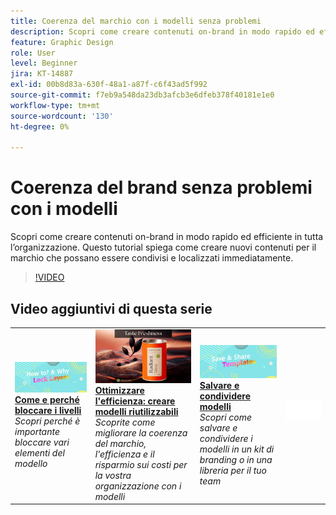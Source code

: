 ```yaml
---
title: Coerenza del marchio con i modelli senza problemi
description: Scopri come creare contenuti on-brand in modo rapido ed efficiente in tutta l'organizzazione
feature: Graphic Design
role: User
level: Beginner
jira: KT-14887
exl-id: 00b8d83a-630f-48a1-a87f-c6f43ad5f992
source-git-commit: f7eb9a548da23db3afcb3e6dfeb378f40181e1e0
workflow-type: tm+mt
source-wordcount: '130'
ht-degree: 0%

---
```


# Coerenza del brand senza problemi con i modelli

Scopri come creare contenuti on-brand in modo rapido ed efficiente in tutta l’organizzazione. Questo tutorial spiega come creare nuovi contenuti per il marchio che possano essere condivisi e localizzati immediatamente.

>[!VIDEO](https://video.tv.adobe.com/v/3436136?quality=12&learn=on&hidetitle=true&captions=ita)

## Video aggiuntivi di questa serie

<table style="table-layout:fixed">
<tr>
    <td>
        <a href="lock-layers.md">
            <img alt="Come e perché bloccare i livelli" src="assets/lock-layers.png" />
        </a>
        <div>
            <a href="lock-layers.md"><strong>Come e perché bloccare i livelli</strong></a>
            </div>
            <em>Scopri perché è importante bloccare vari elementi del modello</em>
            <br>
    </td>
    <td>
         <a href="create-templates.md">
            <img alt="Massima efficienza: crea un modello riutilizzabile" src="assets/create-template.png" />
         </a>
         <div>
         <a href="create-templates.md"><strong>Ottimizzare l'efficienza: creare modelli riutilizzabili</strong></a>
         </div>
         <em>Scoprite come migliorare la coerenza del marchio, l'efficienza e il risparmio sui costi per la vostra organizzazione con i modelli</em>
         <br>
   </td>
   <td>
         <a href="share-templates.md">
            <img alt="Salva e condividi modelli" src="assets/share-templates.png" />
         </a>
         <div>
         <a href="share-templates.md"><strong>Salvare e condividere modelli</strong></a>
         </div>
         <em>Scopri come salvare e condividere i modelli in un kit di branding o in una libreria per il tuo team</em>
         <br>
   </td>
    <td>
      <img alt="Spaziatore" src="../assets/Whitespacer.png" />
      <div>
      <br>
    </td>
</tr>
</table>
